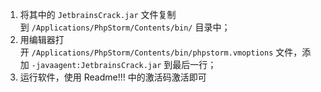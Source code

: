 1. 将其中的 `JetbrainsCrack.jar` 文件复制到 `/Applications/PhpStorm/Contents/bin/` 目录中；
2. 用编辑器打开 `/Applications/PhpStorm/Contents/bin/phpstorm.vmoptions` 文件，添加 `-javaagent:JetbrainsCrack.jar` 到最后一行；
3. 运行软件，使用 Readme!!! 中的激活码激活即可